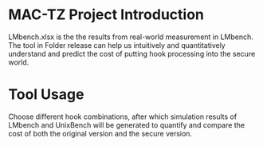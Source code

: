 # MAC-TZ Project Introduction
LMbench.xlsx is the the results from real-world measurement in LMbench.    
The tool in Folder release can help us intuitively and quantitatively understand and predict the cost of putting hook processing into the secure world.  
# Tool Usage
Choose different hook combinations, after which simulation results of LMbench and UnixBench will be generated to quantify and compare the cost of both the original version and the secure version.
